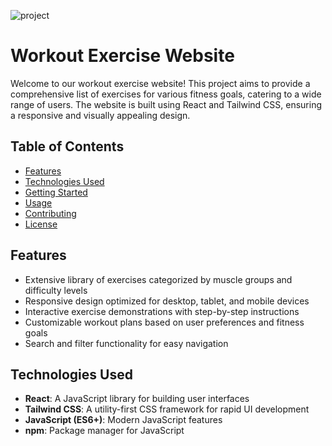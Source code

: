 ![project](https://github.com/user-attachments/assets/f4a56772-3e8b-4ae8-a53c-e1df9f0a9456)

# Workout Exercise Website

Welcome to our workout exercise website! This project aims to provide a comprehensive list of exercises for various fitness goals, catering to a wide range of users. The website is built using React and Tailwind CSS, ensuring a responsive and visually appealing design.

## Table of Contents

- [Features](#features)
- [Technologies Used](#technologies-used)
- [Getting Started](#getting-started)
- [Usage](#usage)
- [Contributing](#contributing)
- [License](#license)

## Features

- Extensive library of exercises categorized by muscle groups and difficulty levels
- Responsive design optimized for desktop, tablet, and mobile devices
- Interactive exercise demonstrations with step-by-step instructions
- Customizable workout plans based on user preferences and fitness goals
- Search and filter functionality for easy navigation

## Technologies Used

- **React**: A JavaScript library for building user interfaces
- **Tailwind CSS**: A utility-first CSS framework for rapid UI development
- **JavaScript (ES6+)**: Modern JavaScript features
- **npm**: Package manager for JavaScript
